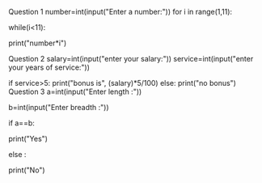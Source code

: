Question 1
number=int(input("Enter a number:"))
for i in range(1,11):

while(i<11):

print("number*i")

Question 2
salary=int(input("enter your salary:"))
service=int(input("enter your years of service:"))


if service>5:
print("bonus is", (salary)*5/100)
else:
print("no bonus")
 Question 3
 a=int(input("Enter length :"))

b=int(input("Enter breadth :"))

if a==b:

print("Yes")

else :

print("No")
<!---
YashV8/YashV8 is a ✨ special ✨ repository because its `README.md` (this file) appears on your GitHub profile.
You can click the Preview link to take a look at your changes.
--->
